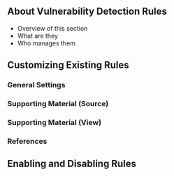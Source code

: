 <!--
title: "Vulnerability Detection Rules"
description: "Overview of vulnerability detection rules"
-->

## About Vulnerability Detection Rules
* Overview of this section
* What are they 
* Who manages them

## Customizing Existing Rules

### General Settings

### Supporting Material (Source)

### Supporting Material (View)

### References


## Enabling and Disabling Rules

